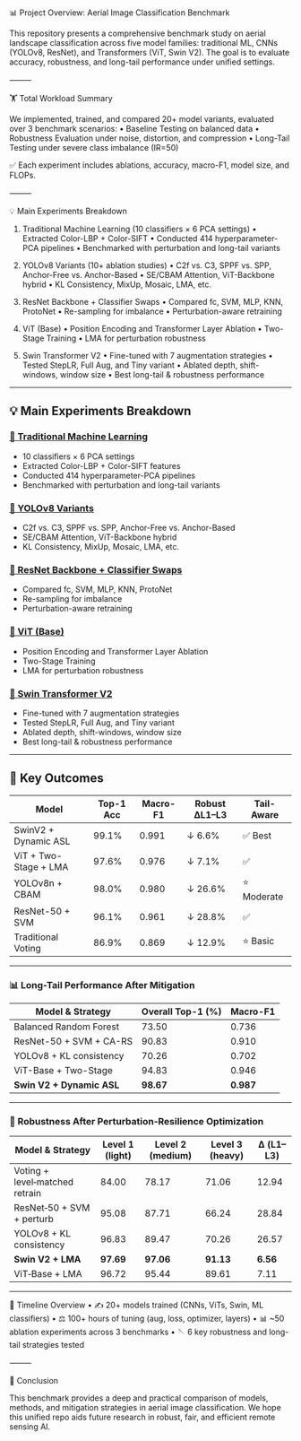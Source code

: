 📊 Project Overview: Aerial Image Classification Benchmark

This repository presents a comprehensive benchmark study on aerial landscape classification across five model families: traditional ML, CNNs (YOLOv8, ResNet), and Transformers (ViT, Swin V2). The goal is to evaluate accuracy, robustness, and long-tail performance under unified settings.

⸻

🏋️ Total Workload Summary

We implemented, trained, and compared 20+ model variants, evaluated over 3 benchmark scenarios:
	•	Baseline Testing on balanced data
	•	Robustness Evaluation under noise, distortion, and compression
	•	Long-Tail Testing under severe class imbalance (IR=50)

✅ Each experiment includes ablations, accuracy, macro-F1, model size, and FLOPs.

⸻

💡 Main Experiments Breakdown

1. Traditional Machine Learning (10 classifiers × 6 PCA settings)
	•	Extracted Color-LBP + Color-SIFT
	•	Conducted 414 hyperparameter-PCA pipelines
	•	Benchmarked with perturbation and long-tail variants

2. YOLOv8 Variants (10+ ablation studies)
	•	C2f vs. C3, SPPF vs. SPP, Anchor-Free vs. Anchor-Based
	•	SE/CBAM Attention, ViT-Backbone hybrid
	•	KL Consistency, MixUp, Mosaic, LMA, etc.

3. ResNet Backbone + Classifier Swaps
	•	Compared fc, SVM, MLP, KNN, ProtoNet
	•	Re-sampling for imbalance
	•	Perturbation-aware retraining

4. ViT (Base)
	•	Position Encoding and Transformer Layer Ablation
	•	Two-Stage Training
	•	LMA for perturbation robustness

5. Swin Transformer V2
	•	Fine-tuned with 7 augmentation strategies
	•	Tested StepLR, Full Aug, and Tiny variant
	•	Ablated depth, shift-windows, window size
	•	Best long-tail & robustness performance

---

## 💡 Main Experiments Breakdown

### [📁 Traditional Machine Learning](./Machine%20Learning/)
- 10 classifiers × 6 PCA settings
- Extracted Color-LBP + Color-SIFT features
- Conducted 414 hyperparameter-PCA pipelines
- Benchmarked with perturbation and long-tail variants

### [📁 YOLOv8 Variants](./YOLO/)
- C2f vs. C3, SPPF vs. SPP, Anchor-Free vs. Anchor-Based
- SE/CBAM Attention, ViT-Backbone hybrid
- KL Consistency, MixUp, Mosaic, LMA, etc.

### [📁 ResNet Backbone + Classifier Swaps](./ResNet/)
- Compared fc, SVM, MLP, KNN, ProtoNet
- Re-sampling for imbalance
- Perturbation-aware retraining

### [📁 ViT (Base)](./VIT%20model/)
- Position Encoding and Transformer Layer Ablation
- Two-Stage Training
- LMA for perturbation robustness

### [📁 Swin Transformer V2](./Swin-Transformer/)
- Fine-tuned with 7 augmentation strategies
- Tested StepLR, Full Aug, and Tiny variant
- Ablated depth, shift-windows, window size
- Best long-tail & robustness performance

---


## 🧵 Key Outcomes

| Model                        | Top-1 Acc | Macro-F1 | Robust ΔL1–L3 | Tail-Aware |
|-----------------------------|-----------|----------|----------------|-------------|
| SwinV2 + Dynamic ASL        | 99.1%     | 0.991    | ↓ 6.6%         | ✅ Best      |
| ViT + Two-Stage + LMA       | 97.6%     | 0.976    | ↓ 7.1%         | ✅           |
| YOLOv8n + CBAM              | 98.0%     | 0.980    | ↓ 26.6%        | ⭐ Moderate  |
| ResNet-50 + SVM             | 96.1%     | 0.961    | ↓ 28.8%        | ✅           |
| Traditional Voting          | 86.9%     | 0.869    | ↓ 12.9%        | ⭐ Basic     |

---




### 📊 Long-Tail Performance After Mitigation

| Model & Strategy                        | Overall Top-1 (%) | Macro-F1 |
|----------------------------------------|--------------------|----------|
| Balanced Random Forest                 | 73.50              | 0.736    |
| ResNet-50 + SVM + CA-RS                | 90.83              | 0.910    |
| YOLOv8 + KL consistency                | 70.26              | 0.702    |
| ViT-Base + Two-Stage                   | 94.83              | 0.946    |
| **Swin V2 + Dynamic ASL**              | **98.67**          | **0.987** |

---

### 🧪 Robustness After Perturbation-Resilience Optimization

| Model & Strategy                     | Level 1 (light) | Level 2 (medium) | Level 3 (heavy) | Δ (L1–L3) |
|-------------------------------------|-----------------|------------------|------------------|-----------|
| Voting + level‑matched retrain      | 84.00           | 78.17            | 71.06            | 12.94     |
| ResNet‑50 + SVM + perturb           | 95.08           | 87.71            | 66.24            | 28.84     |
| YOLOv8 + KL consistency             | 96.83           | 89.47            | 70.26            | 26.57     |
| **Swin V2 + LMA**                   | **97.69**       | **97.06**        | **91.13**        | **6.56**  |
| ViT‑Base + LMA                      | 96.72           | 95.44            | 89.61            | 7.11      |

---
📅 Timeline Overview
	•	✍️ 20+ models trained (CNNs, ViTs, Swin, ML classifiers)
	•	⚖️ 100+ hours of tuning (aug, loss, optimizer, layers)
	•	📊 ~50 ablation experiments across 3 benchmarks
	•	🪡 6 key robustness and long-tail strategies tested

⸻

🚀 Conclusion

This benchmark provides a deep and practical comparison of models, methods, and mitigation strategies in aerial image classification. We hope this unified repo aids future research in robust, fair, and efficient remote sensing AI.
